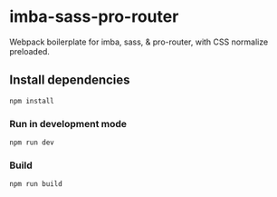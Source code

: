 # imba-sass-pro-router

Webpack boilerplate for imba, sass, & pro-router, with CSS normalize preloaded.

## Install dependencies

```
npm install
```

### Run in development mode

```
npm run dev
```

### Build

```
npm run build
```